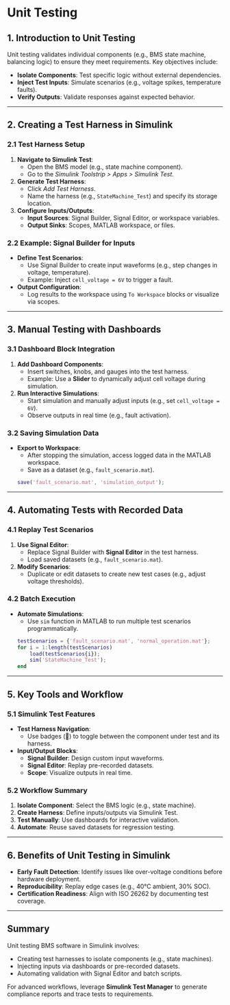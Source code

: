 # Unit Testing 

## **1. Introduction to Unit Testing**  
Unit testing validates individual components (e.g., BMS state machine, balancing logic) to ensure they meet requirements. Key objectives include:  
- **Isolate Components**: Test specific logic without external dependencies.  
- **Inject Test Inputs**: Simulate scenarios (e.g., voltage spikes, temperature faults).  
- **Verify Outputs**: Validate responses against expected behavior.  

---

## **2. Creating a Test Harness in Simulink**  
### **2.1 Test Harness Setup**  
1. **Navigate to Simulink Test**:  
   - Open the BMS model (e.g., state machine component).  
   - Go to the *Simulink Toolstrip > Apps > Simulink Test*.  
2. **Generate Test Harness**:  
   - Click *Add Test Harness*.  
   - Name the harness (e.g., `StateMachine_Test`) and specify its storage location.  
3. **Configure Inputs/Outputs**:  
   - **Input Sources**: Signal Builder, Signal Editor, or workspace variables.  
   - **Output Sinks**: Scopes, MATLAB workspace, or files.  

### **2.2 Example: Signal Builder for Inputs**  
- **Define Test Scenarios**:  
  - Use Signal Builder to create input waveforms (e.g., step changes in voltage, temperature).  
  - Example: Inject `cell_voltage = 6V` to trigger a fault.  
- **Output Configuration**:  
  - Log results to the workspace using `To Workspace` blocks or visualize via scopes.  

---

## **3. Manual Testing with Dashboards**  
### **3.1 Dashboard Block Integration**  
1. **Add Dashboard Components**:  
   - Insert switches, knobs, and gauges into the test harness.  
   - Example: Use a **Slider** to dynamically adjust cell voltage during simulation.  
2. **Run Interactive Simulations**:  
   - Start simulation and manually adjust inputs (e.g., set `cell_voltage = 6V`).  
   - Observe outputs in real time (e.g., fault activation).  

### **3.2 Saving Simulation Data**  
- **Export to Workspace**:  
  - After stopping the simulation, access logged data in the MATLAB workspace.  
  - Save as a dataset (e.g., `fault_scenario.mat`).  
  ```matlab  
  save('fault_scenario.mat', 'simulation_output');  
  ```  

---

## **4. Automating Tests with Recorded Data**  
### **4.1 Replay Test Scenarios**  
1. **Use Signal Editor**:  
   - Replace Signal Builder with **Signal Editor** in the test harness.  
   - Load saved datasets (e.g., `fault_scenario.mat`).  
2. **Modify Scenarios**:  
   - Duplicate or edit datasets to create new test cases (e.g., adjust voltage thresholds).  

### **4.2 Batch Execution**  
- **Automate Simulations**:  
  - Use `sim` function in MATLAB to run multiple test scenarios programmatically.  
  ```matlab  
  testScenarios = {'fault_scenario.mat', 'normal_operation.mat'};  
  for i = 1:length(testScenarios)  
      load(testScenarios{i});  
      sim('StateMachine_Test');  
  end  
  ```  

---

## **5. Key Tools and Workflow**  
### **5.1 Simulink Test Features**  
- **Test Harness Navigation**:  
  - Use badges (🔗) to toggle between the component under test and its harness.  
- **Input/Output Blocks**:  
  - **Signal Builder**: Design custom input waveforms.  
  - **Signal Editor**: Replay pre-recorded datasets.  
  - **Scope**: Visualize outputs in real time.  

### **5.2 Workflow Summary**  
1. **Isolate Component**: Select the BMS logic (e.g., state machine).  
2. **Create Harness**: Define inputs/outputs via Simulink Test.  
3. **Test Manually**: Use dashboards for interactive validation.  
4. **Automate**: Reuse saved datasets for regression testing.  

---

## **6. Benefits of Unit Testing in Simulink**  
- **Early Fault Detection**: Identify issues like over-voltage conditions before hardware deployment.  
- **Reproducibility**: Replay edge cases (e.g., 40°C ambient, 30% SOC).  
- **Certification Readiness**: Align with ISO 26262 by documenting test coverage.  

---

## **Summary**  
Unit testing BMS software in Simulink involves:  
- Creating test harnesses to isolate components (e.g., state machines).  
- Injecting inputs via dashboards or pre-recorded datasets.  
- Automating validation with Signal Editor and batch scripts.  

For advanced workflows, leverage **Simulink Test Manager** to generate compliance reports and trace tests to requirements.